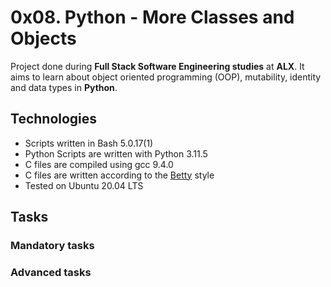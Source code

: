 # 0x08. Python - More Classes and Objects

Project done during **Full Stack Software Engineering studies** at **ALX**. It aims to learn about object oriented programming (OOP), mutability, identity and data types in **Python**.

## Technologies
* Scripts written in Bash 5.0.17(1)
* Python Scripts are written with Python 3.11.5
* C files are compiled using gcc 9.4.0
* C files are written according to the [Betty](https://github.com/alx-tools/Betty) style
* Tested on Ubuntu 20.04 LTS


## Tasks

### Mandatory tasks





### Advanced tasks
